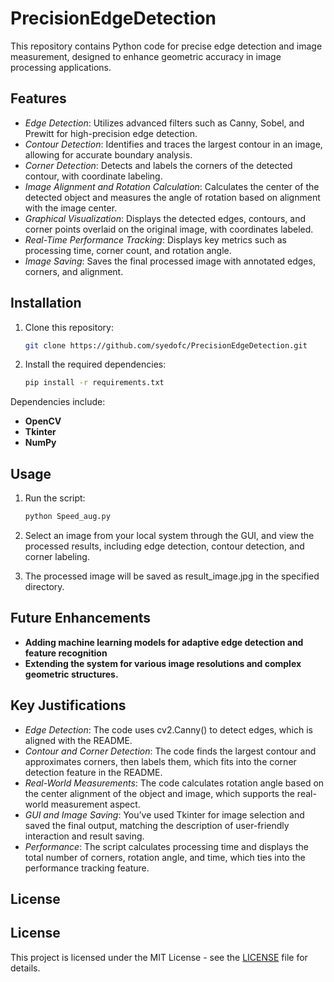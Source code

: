 # PrecisionEdgeDetection

This repository contains Python code for precise edge detection and image measurement, designed to enhance geometric accuracy in image processing applications.

## Features
- *Edge Detection*: Utilizes advanced filters such as Canny, Sobel, and Prewitt for high-precision edge detection.
- *Contour Detection*: Identifies and traces the largest contour in an image, allowing for accurate boundary analysis.
- *Corner Detection*: Detects and labels the corners of the detected contour, with coordinate labeling.
- *Image Alignment and Rotation Calculation*: Calculates the center of the detected object and measures the angle of rotation based on alignment with the image center.
- *Graphical Visualization*: Displays the detected edges, contours, and corner points overlaid on the original image, with coordinates labeled.
- *Real-Time Performance Tracking*: Displays key metrics such as processing time, corner count, and rotation angle.
- *Image Saving*: Saves the final processed image with annotated edges, corners, and alignment.

## Installation

1. Clone this repository:

   ```bash
   git clone https://github.com/syedofc/PrecisionEdgeDetection.git

2. Install the required dependencies:
   ```bash
   pip install -r requirements.txt

Dependencies include:
- **OpenCV**
- **Tkinter**
- **NumPy**

## Usage
1. Run the script:

   ```bash
   python Speed_aug.py

2. Select an image from your local system through the GUI, and view the processed results, including edge detection, contour detection, and corner labeling.

3. The processed image will be saved as result_image.jpg in the specified directory.

## Future Enhancements
- **Adding machine learning models for adaptive edge detection and feature recognition**
- **Extending the system for various image resolutions and complex geometric structures.**

## Key Justifications
- *Edge Detection*: The code uses cv2.Canny() to detect edges, which is aligned with the README.
- *Contour and Corner Detection*: The code finds the largest contour and approximates corners, then labels them, which fits into the corner detection feature in the README.
- *Real-World Measurements*: The code calculates rotation angle based on the center alignment of the object and image, which supports the real-world measurement aspect.
- *GUI and Image Saving*: You’ve used Tkinter for image selection and saved the final output, matching the description of user-friendly interaction and result saving.
- *Performance*: The script calculates processing time and displays the total number of corners, rotation angle, and time, which ties into the performance tracking feature.

## License
## License

This project is licensed under the MIT License - see the [LICENSE](LICENSE) file for details.
